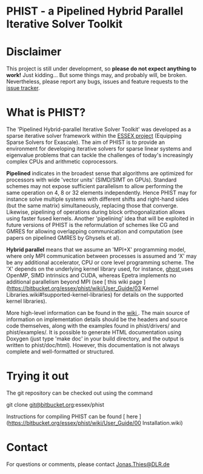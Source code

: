 PHIST - a Pipelined Hybrid Parallel Iterative Solver Toolkit
============================================================

Disclaimer
==========

This project is still under development, so **please do not expect anything to work!** Just 
kidding... But some things may, and probably will, be broken.
Nevertheless, please report any bugs, issues and feature requests to the [issue 
tracker](https://bitbucket.org/essex/phist/issues).


What is PHIST?
==============

The 'Pipelined Hybrid-parallel Iterative Solver Toolkit' was developed as a
sparse iterative solver framework within the [ESSEX project](http://blogs.fau.de/essex/) (Equipping Sparse Solvers for 
Exascale). The aim of PHIST is to provide an environment for developing iterative solvers for sparse linear 
systems and eigenvalue problems that can tackle the challenges of today's increasingly complex CPUs and
arithmetic coprocessors.

**Pipelined** indicates in the broadest sense that algorithms are optimized for processors with wide 'vector 
units' (SIMD/SIMT on GPUs). Standard schemes may not expose sufficient parallelism to allow performing the same 
operation on 4, 8 or 32 elements independently. Hence PHIST may for instance solve multiple systems with 
different shifts and right-hand sides (but the same matrix) simultaneously,
replacing those that converge. Likewise, pipelining of operations during block orthogonalization allows using faster 
fused kernels. Another 'pipelining' idea that will be exploited in future versions of PHIST is the reformulation of 
schemes like CG and GMRES for allowing overlapping communication and computation (see papers on pipelined GMRES by 
Ghysels et al).

**Hybrid parallel** means that we assume an 'MPI+X' programming model, where only MPI communication between processes is 
assumed and 'X' may be any additional accelerator, CPU or core level programming scheme. The 'X' depends on the 
underlying kernel library used, for instance, [ ghost ](https://bitbucket.org/essex/ghost) uses OpenMP, SIMD intrinsics 
and CUDA, whereas Epetra implements no additional parallelism beyond MPI 
(see [ this wiki page ](https://bitbucket.org/essex/phist/wiki/User_Guide/03 Kernel Libraries.wiki#!supported-kernel-libraries) for details on the supported kernel 
libraries).

More high-level information can be found in the [ wiki ](https://bitbucket.org/essex/phist/wiki/Home.wiki). The main source of information on implementation details should be the headers and source code themselves,
along with the examples found in phist/drivers/ and phist/examples/. It is possible to generate HTML documentation using Doxygen (just type 'make doc' in your build directory, and the output is written to
phist/doc/html). However, this documentation is not always complete and well-formatted or structured.


Trying it out
=============

The git repository can be checked out using the command

  git clone git@bitbucket.org:essex/phist

Instructions for compiling PHIST can be found [ here ](https://bitbucket.org/essex/phist/wiki/User_Guide/00 Installation.wiki)

Contact
=======

For questions or comments, please contact Jonas.Thies@DLR.de
